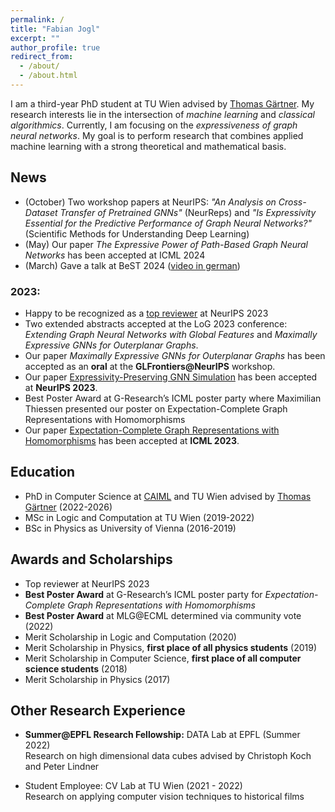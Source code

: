 ```yaml
---
permalink: /
title: "Fabian Jogl"
excerpt: ""
author_profile: true
redirect_from:
  - /about/
  - /about.html
---
```


I am a third-year PhD student at TU Wien advised by [Thomas Gärtner](https://thomasgaertner.org/).
My research interests lie in the intersection of _machine learning_ and _classical algorithmics_.
Currently, I am focusing on the _expressiveness of graph neural networks_.
My goal is to perform research that combines applied machine learning with a
strong theoretical and mathematical basis.

## News
- (October) Two workshop papers at NeurIPS: _"An Analysis on Cross-Dataset Transfer of Pretrained GNNs"_ (NeurReps) and _"Is Expressivity Essential for the Predictive Performance of Graph Neural Networks?"_ (Scientific Methods for Understanding Deep Learning)
- (May) Our paper _The Expressive Power of Path-Based Graph Neural Networks_ has been accepted at ICML 2024
- (March) Gave a talk at BeST 2024 ([video in german](https://youtu.be/_SaifqDYz_M))

### 2023:
- Happy to be recognized as a [top reviewer](https://neurips.cc/Conferences/2023/ProgramCommittee#top-reivewers) at NeurIPS 2023
- Two extended abstracts accepted at the LoG 2023 conference: _Extending Graph Neural Networks with Global Features_ and _Maximally Expressive GNNs for Outerplanar Graphs_. 
- Our paper _Maximally Expressive GNNs for Outerplanar Graphs_ has been accepted as an **oral** at the **GLFrontiers@NeurIPS** workshop.
- Our paper [Expressivity-Preserving GNN Simulation](https://neurips.cc/virtual/2023/poster/69926) has been accepted at **NeurIPS 2023**.
- Best Poster Award at G-Research’s ICML poster party where Maximilian Thiessen presented our poster on Expectation-Complete Graph Representations with Homomorphisms
- Our paper [Expectation-Complete Graph Representations with Homomorphisms](https://openreview.net/forum?id=ppgRPC14uI) has been accepted at **ICML 2023**.

## Education
- PhD in Computer Science at [CAIML](https://www.tuwien.at/caiml/) and TU Wien advised by [Thomas Gärtner](https://thomasgaertner.org/) (2022-2026)
- MSc in Logic and Computation at TU Wien (2019-2022)
- BSc in Physics as University of Vienna (2016-2019)

## Awards and Scholarships
- Top reviewer at NeurIPS 2023
- **Best Poster Award** at G-Research’s ICML poster party for _Expectation-Complete Graph Representations with Homomorphisms_
- **Best Poster Award** at MLG@ECML determined via community vote (2022)
- Merit Scholarship in Logic and Computation (2020)
- Merit Scholarship  in Physics, **first place of all physics students** (2019)
- Merit Scholarship  in Computer Science, **first place of all computer science students** (2018)
- Merit Scholarship  in Physics (2017)

## Other Research Experience
- **Summer@EPFL Research Fellowship:** DATA Lab at EPFL (Summer 2022)  
Research on high dimensional data cubes advised by Christoph Koch and Peter Lindner

- Student Employee: CV Lab at TU Wien (2021 - 2022)  
Research on applying computer vision techniques to historical films
